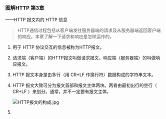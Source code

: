 ### 图解HTTP 第3章

——HTTP 报文内的 HTTP 信息

> HTTP通信过程包括从客户端发往服务器端的请求及从服务器端返回客户端的响应。本章了解一下请求和响应是怎样运作的。



1. 用于 HTTP 协议交互的信息被称为HTTP报文。

2. 请求端（客户端）的HTTP报文叫做请求报文，响应端（服务器端）的叫做响应报文。

3. HTTP 报文本身是由多行（用 CR+LF 作换行符）数据构成的字符串文本。

4. HTTP 报文大致可分为报文首部和报文主体两块。两者由最初出行的空行（ CR+LF ）来划分。通常，并不一定要有报文主体。

   ![HTTP报文的构成.jpg](https://upload-images.jianshu.io/upload_images/1331173-50745b74e895b18d.jpg?imageMogr2/auto-orient/strip%7CimageView2/2/w/1240)

5. 

























